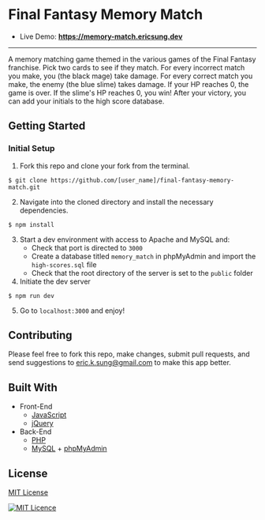 # Final Fantasy Memory Match
* Live Demo: __https://memory-match.ericsung.dev__

<hr/>

A memory matching game themed in the various games of the Final Fantasy franchise. Pick two cards to see if they match. For every incorrect match you make, you (the black mage) take damage. For every correct match you make, the enemy (the blue slime) takes damage. If your HP reaches 0, the game is over. If the slime's HP reaches 0, you win! After your victory, you can add your initials to the high score database.

## Getting Started
### Initial Setup
1. Fork this repo and clone your fork from the terminal.
```
$ git clone https://github.com/[user_name]/final-fantasy-memory-match.git
```
2. Navigate into the cloned directory and install the necessary dependencies.
```
$ npm install
```
3. Start a dev environment with access to Apache and MySQL and:
    * Check that port is directed to ```3000```
    * Create a database titled ```memory_match``` in phpMyAdmin and import the ```high-scores.sql``` file
    * Check that the root directory of the server is set to the ```public``` folder
4. Initiate the dev server
```
$ npm run dev
```
5. Go to ```localhost:3000``` and enjoy!

## Contributing
Please feel free to fork this repo, make changes, submit pull requests, and send suggestions to eric.k.sung@gmail.com to make this app better.

## Built With
* Front-End
  * [JavaScript](https://www.ecma-international.org/publications/standards/Ecma-262.htm)
  * [jQuery](https://https://jquery.com/)
* Back-End
  * [PHP](https://php.net/)
  * [MySQL](https://www.mysql.com/) + [phpMyAdmin](https://www.phpmyadmin.net/)

## License
[MIT License](https://opensource.org/licenses/mit-license.php)

[![MIT Licence](https://badges.frapsoft.com/os/mit/mit.svg?v=103)](https://opensource.org/licenses/mit-license.php)
